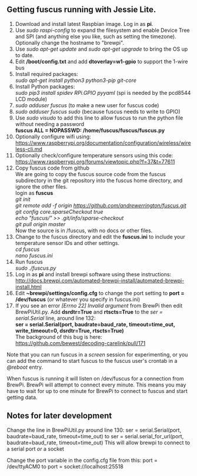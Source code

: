 ## Getting fuscus running with Jessie Lite.
1. Download and install latest Raspbian image.  Log in as **pi**.
2. Use *sudo raspi-config* to expand the filesystem and enable Device Tree and SPI (and anything else you like, such as setting the timezone).  Optionally change the hostname to "brewpi".
3. Use *sudo apt-get update* and *sudo apt-get upgrade* to bring the OS up to date.
4. Edit **/boot/config.txt** and add **dtoverlay=w1-gpio** to support the 1-wire bus
5. Install required packages:  
*sudo apt-get install python3 python3-pip git-core*
6. Install Python packages:  
*sudo pip3 install spidev RPi.GPIO pyyaml* (spi is needed by the pcd8544 LCD module)
7. *sudo adduser fuscus* (to make a new user for fuscus code)
8. *sudo adduser fuscus sudo* (because fuscus needs to write to GPIO)
9. Use *sudo visudo* to add this line to allow fuscus to run the python file without needing a password  
**fuscus ALL = NOPASSWD: /home/fuscus/fuscus/fuscus.py**
10. Optionally configure wifi using:  
https://www.raspberrypi.org/documentation/configuration/wireless/wireless-cli.md
11. Optionally check/configure temperature sensors using this code:  
https://www.raspberrypi.org/forums/viewtopic.php?f=37&t=77611
12. Copy fuscus code from github  
We are going to copy the fuscus source code from the fuscus subdirectory in the git repository into the fuscus home directory, and ignore the other files.  
login as **fuscus**  
*git init*  
*git remote add -f origin https://github.com/andrewerrington/fuscus.git*  
*git config core.sparseCheckout true*  
*echo "fuscus/" >> .git/info/sparse-checkout*  
*git pull origin master*  
Now the source is in /fuscus, with no docs or other files.
13. Change to the fuscus directory and edit the **fuscus.ini** to include your temperature sensor IDs and other settings.  
*cd fuscus*  
*nano fuscus.ini*
14. Run fuscus  
*sudo ./fuscus.py*
15. Log in as **pi** and install brewpi software using these instructions:  
http://docs.brewpi.com/automated-brewpi-install/automated-brewpi-install.html
16. Edit **~brewpi/settings/config.cfg** to change the port setting to **port = /dev/fuscus** (or whatever you specify in fuscus.ini)
17. If you see an error *[Errno 22] Invalid argument* from BrewPi then edit BrewPiUtil.py.  Add **dsrdtr=True** and **rtscts=True** to the *ser = serial.Serial* line, around line 132:  
**ser = serial.Serial(port, baudrate=baud_rate, timeout=time_out, write_timeout=0, dsrdtr=True, rtscts=True)**  
The background of this bug is here:  
https://github.com/bewest/decoding-carelink/pull/171  

Note that you can run fuscus in a *screen* session for experimenting, or
you can add the command to start fuscus to the fuscus user's crontab in
a *@reboot* entry.  

When fuscus is running it will listen on /dev/fuscus for a connection
from BrewPi.  BrewPi will attempt to connect every minute.  This means
you may have to wait for up to one minute for BrewPi to connect to fuscus
and start getting data. 

## Notes for later development
Change the line in BrewPiUtil.py around line 130:
ser = serial.Serial(port, baudrate=baud_rate, timeout=time_out)
to
ser = serial.serial_for_url(port, baudrate=baud_rate, timeout=time_out)
This will allow brewpi to connect to a serial port *or* a socket

Change the port variable in the config.cfg file from this:
port = /dev/ttyACM0
to
port = socket://localhost:25518

